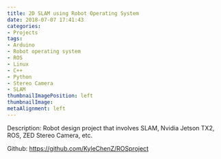 ```yaml
---
title: 2D SLAM using Robot Operating System
date: 2018-07-07 17:41:43
categories:
- Projects
tags:
- Arduino
- Robot operating system
- ROS
- Linux
- C++ 
- Python
- Stereo Camera
- SLAM
thumbnailImagePosition: left
thumbnailImage: 
metaAlignment: left
---
```

Description: Robot design project that involves SLAM, Nvidia Jetson TX2, ROS, ZED Stereo Camera, etc.

Github: https://github.com/KyleChenZ/ROSproject

<!-- more -->
